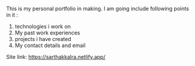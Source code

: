 This is my personal portfolio in making. I am going include following points in it :

1. technologies i work on
2. My past work experiences
3. projects i have created
4. My contact details and email

Site link: https://sarthakkalra.netlify.app/
